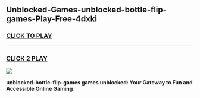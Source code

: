 
## Unblocked-Games-unblocked-bottle-flip-games-Play-Free-4dxki
<h3>
<a href="https://premium76.site?title=unblocked-bottle-flip-games&ref=10A">CLICK TO PLAY</a></h3>
<hr>

<h3>
<a href="https://premium76.site?title=unblocked-bottle-flip-games&ref=10A">CLICK 2 PLAY</a>
  
</h3>

<a href="https://premium76.site?title=unblocked-bottle-flip-games&ref=10A"><img src="https://clearcache.store/games.png"></a>


**unblocked-bottle-flip-games games unblocked: Your Gateway to Fun and Accessible Online Gaming**
